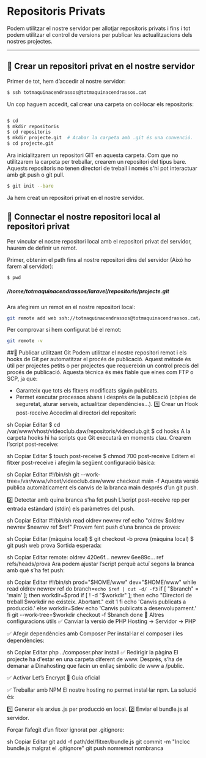 # Repositoris Privats  

Podem utilitzar el nostre servidor per allotjar repositoris privats i fins i tot podem utilitzar el control de versions per publicar les actualitzacions dels nostres projectes.  

---

## 🔹 Crear un repositori privat en el nostre servidor  

Primer de tot, hem d’accedir al nostre servidor:  

```sh
$ ssh totmaquinacendrassos@totmaquinacendrassos.cat
```
Un cop haguem accedit, cal crear una carpeta on col·locar els repositoris:

```sh

$ cd
$ mkdir repositoris
$ cd repositoris
$ mkdir projecte.git  # Acabar la carpeta amb .git és una convenció.
$ cd projecte.git
```
Ara inicialitzarem un repositori GIT en aquesta carpeta. Com que no utilitzarem la carpeta per treballar, crearem un repositori del tipus bare. Aquests repositoris no tenen directori de treball i només s'hi pot interactuar amb git push o git pull.

```sh
$ git init --bare
```

Ja hem creat un repositori privat en el nostre servidor.

## 🔹 Connectar el nostre repositori local al repositori privat
Per vincular el nostre repositori local amb el repositori privat del servidor, haurem de definir un remot.

Primer, obtenim el path fins al nostre repositori dins del servidor (Això ho farem al servidor):

```sh
$ pwd
```
##### /home/totmaquinacendrassos/laravel/repositoris/projecte.git

Ara afegirem un remot en el nostre repositori local:

```sh
git remote add web ssh://totmaquinacendrassos@totmaquinacendrassos.cat/home/totmaquinacendrassos/laravel/repositoris/projecte.git
```
Per comprovar si hem configurat bé el remot:

```sh
git remote -v
```

##🔹 Publicar utilitzant Git
Podem utilitzar el nostre repositori remot i els hooks de Git per automatitzar el procés de publicació.
Aquest mètode és útil per projectes petits o per projectes que requereixin un control precís del procés de publicació.
Aquesta tècnica és més fiable que eines com FTP o SCP, ja que:

- Garanteix que tots els fitxers modificats siguin publicats.
- Permet executar processos abans i després de la publicació (còpies de seguretat, aturar serveis, actualitzar dependències...).
1️⃣ Crear un Hook post-receive
Accedim al directori del repositori:

sh
Copiar
Editar
$ cd /var/www/vhost/videoclub.daw/repositoris/videoclub.git
$ cd hooks
A la carpeta hooks hi ha scripts que Git executarà en moments clau. Crearem l’script post-receive:

sh
Copiar
Editar
$ touch post-receive
$ chmod 700 post-receive
Editem el fitxer post-receive i afegim la següent configuració bàsica:

sh
Copiar
Editar
#!/bin/sh
git --work-tree=/var/www/vhost/videoclub.daw/www checkout main -f
Aquesta versió publica automàticament els canvis de la branca main després d’un git push.

2️⃣ Detectar amb quina branca s’ha fet push
L’script post-receive rep per entrada estàndard (stdin) els paràmetres del push.

sh
Copiar
Editar
#!/bin/sh
read oldrev newrev ref
echo "oldrev $oldrev newrev $newrev ref $ref"
Provem fent push d’una branca de proves:

sh
Copiar
Editar
(màquina local) $ git checkout -b prova
(màquina local) $ git push web prova
Sortida esperada:

sh
Copiar
Editar
remote: oldrev 420e6f... newrev 6ee89c... ref refs/heads/prova
Ara podem ajustar l’script perquè actuï segons la branca amb què s’ha fet push:

sh
Copiar
Editar
#!/bin/sh
prod="$HOME/www"
dev="$HOME/www"
while read oldrev newrev ref
do
  branch=`echo $ref | cut -d/ -f3`
  if [ "$branch" = 'main' ]; then
    workdir=$prod
    if [ ! -d "$workdir" ]; then
       echo "Directori de treball $workdir no existeix. Abortant."
       exit 1
    fi
    echo 'Canvis publicats a producció.'
  else
    workdir=$dev
    echo 'Canvis publicats a desenvolupament.'
  fi
   git --work-tree=$workdir checkout -f $branch
done
🔹 Altres configuracions útils
✅ Canviar la versió de PHP
Hosting → Servidor → PHP

✅ Afegir dependències amb Composer
Per instal·lar el composer i les dependències:

sh
Copiar
Editar
php ../composer.phar install
✅ Redirigir la pàgina
El projecte ha d'estar en una carpeta diferent de www. Després, s’ha de demanar a Dinahosting que facin un enllaç simbòlic de www a <nomcarpeta>/public.

✅ Activar Let’s Encrypt
🔗 Guia oficial

✅ Treballar amb NPM
El nostre hosting no permet instal·lar npm. La solució és:

1️⃣ Generar els arxius .js per producció en local.
2️⃣ Enviar el bundle.js al servidor.

Forçar l’afegit d’un fitxer ignorat per .gitignore:

sh
Copiar
Editar
git add -f path/del/fitxer/bundle.js
git commit -m "Incloc bundle.js malgrat el .gitignore"
git push nomremot nombranca
